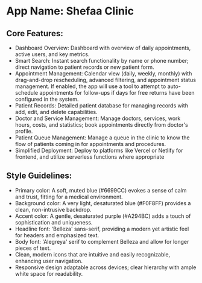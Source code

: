 # **App Name**: Shefaa Clinic

## Core Features:

- Dashboard Overview: Dashboard with overview of daily appointments, active users, and key metrics.
- Smart Search: Instant search functionality by name or phone number; direct navigation to patient records or new patient form.
- Appointment Management: Calendar view (daily, weekly, monthly) with drag-and-drop rescheduling, advanced filtering, and appointment status management. If enabled, the app will use a tool to attempt to auto-schedule appointments for follow-ups if days for free returns have been configured in the system.
- Patient Records: Detailed patient database for managing records with add, edit, and delete capabilities.
- Doctor and Service Management: Manage doctors, services, work hours, costs, and statistics; book appointments directly from doctor's profile.
- Patient Queue Management: Manage a queue in the clinic to know the flow of patients coming in for appointments and procedures.
- Simplified Deployment: Deploy to platforms like Vercel or Netlify for frontend, and utilize serverless functions where appropriate

## Style Guidelines:

- Primary color: A soft, muted blue (#6699CC) evokes a sense of calm and trust, fitting for a medical environment.
- Background color: A very light, desaturated blue (#F0F8FF) provides a clean, non-intrusive backdrop.
- Accent color: A gentle, desaturated purple (#A294BC) adds a touch of sophistication and uniqueness.
- Headline font: 'Belleza' sans-serif, providing a modern yet artistic feel for headers and emphasized text.
- Body font: 'Alegreya' serif to complement Belleza and allow for longer pieces of text.
- Clean, modern icons that are intuitive and easily recognizable, enhancing user navigation.
- Responsive design adaptable across devices; clear hierarchy with ample white space for readability.